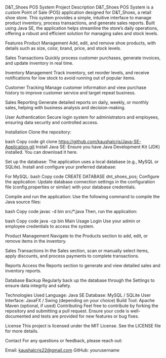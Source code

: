 D&T_Shoes POS System
Project Description
D&T_Shoes POS System is a custom Point of Sale (POS) application designed for D&T_Shoes, a retail shoe store. This system provides a simple, intuitive interface to manage product inventory, process transactions, and generate sales reports. Built using Java SE, the application helps streamline the store’s daily operations, offering a robust and efficient solution for managing sales and stock levels.

Features
Product Management
Add, edit, and remove shoe products, with details such as size, color, brand, price, and stock levels.

Sales Transactions
Quickly process customer purchases, generate invoices, and update inventory in real time.

Inventory Management
Track inventory, set reorder levels, and receive notifications for low stock to avoid running out of popular items.

Customer Tracking
Manage customer information and view purchase history to improve customer service and target repeat business.

Sales Reporting
Generate detailed reports on daily, weekly, or monthly sales, helping with business analysis and decision-making.

User Authentication
Secure login system for administrators and employees, ensuring data security and controlled access.

Installation
Clone the repository:

bash
Copy code
git clone https://github.com/kaushalcris/Java-SE-Application.git
Install Java SE:
Ensure you have Java Development Kit (JDK) installed. You can download it here.

Set up the database:
The application uses a local database (e.g., MySQL or SQLite). Install and configure your preferred database:

For MySQL:
bash
Copy code
CREATE DATABASE dnt_shoes_pos;
Configure the application:
Update database connection settings in the configuration file (config.properties or similar) with your database credentials.

Compile and run the application:
Use the following command to compile the Java source files:

bash
Copy code
javac -d bin src/*.java
Then, run the application:

bash
Copy code
java -cp bin Main
Usage
Login
Use your admin or employee credentials to access the system.

Product Management
Navigate to the Products section to add, edit, or remove items in the inventory.

Sales Transactions
In the Sales section, scan or manually select items, apply discounts, and process payments to complete transactions.

Reports
Access the Reports section to generate and view detailed sales and inventory reports.

Database Backup
Regularly back up the database through the Settings to ensure data integrity and safety.

Technologies Used
Language: Java SE
Database: MySQL / SQLite
User Interface: JavaFX / Swing (depending on your choice)
Build Tool: Apache Maven (optional, if used)
Contributing
Feel free to contribute by forking the repository and submitting a pull request. Ensure your code is well-documented and tests are provided for new features or bug fixes.

License
This project is licensed under the MIT License. See the LICENSE file for more details.

Contact
For any questions or feedback, please reach out:

Email: kaushalcris22@gmail.com
GitHub: yourusername
